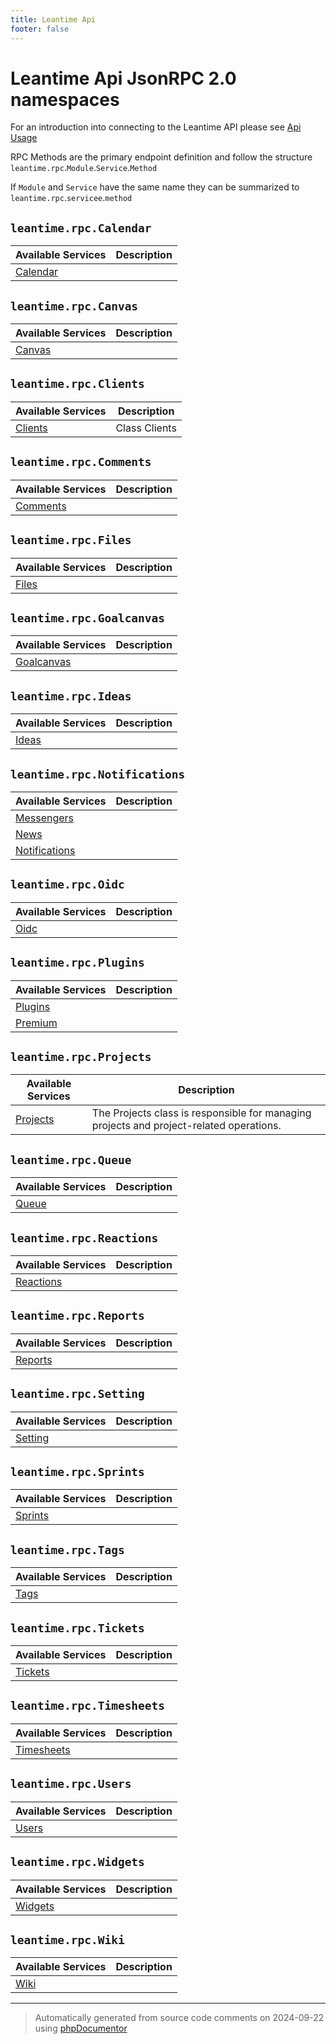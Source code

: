 ```yaml
---
title: Leantime Api
footer: false
---
```


# Leantime Api JsonRPC 2.0 namespaces

For an introduction into connecting to the Leantime API please see [Api Usage](https://docs.leantime.io/#/api/usage)

RPC Methods are the primary endpoint definition and follow the structure
`leantime.rpc`.`Module`.`Service`.`Method`

If `Module` and `Service` have the same name they can be summarized to `leantime.rpc`.`servicee`.`method`


## `leantime.rpc.Calendar`


| Available Services | Description |
|---    |---          |
| [Calendar](api/classes/Leantime/Domain/Calendar/Services/Calendar.md) | |

## `leantime.rpc.Canvas`


| Available Services | Description |
|---    |---          |
| [Canvas](api/classes/Leantime/Domain/Canvas/Services/Canvas.md) | |

## `leantime.rpc.Clients`


| Available Services | Description |
|---    |---          |
| [Clients](api/classes/Leantime/Domain/Clients/Services/Clients.md) | Class Clients|

## `leantime.rpc.Comments`


| Available Services | Description |
|---    |---          |
| [Comments](api/classes/Leantime/Domain/Comments/Services/Comments.md) | |

## `leantime.rpc.Files`


| Available Services | Description |
|---    |---          |
| [Files](api/classes/Leantime/Domain/Files/Services/Files.md) | |

## `leantime.rpc.Goalcanvas`


| Available Services | Description |
|---    |---          |
| [Goalcanvas](api/classes/Leantime/Domain/Goalcanvas/Services/Goalcanvas.md) | |

## `leantime.rpc.Ideas`


| Available Services | Description |
|---    |---          |
| [Ideas](api/classes/Leantime/Domain/Ideas/Services/Ideas.md) | |

## `leantime.rpc.Notifications`


| Available Services | Description |
|---    |---          |
| [Messengers](api/classes/Leantime/Domain/Notifications/Services/Messengers.md) | |
| [News](api/classes/Leantime/Domain/Notifications/Services/News.md) | |
| [Notifications](api/classes/Leantime/Domain/Notifications/Services/Notifications.md) | |

## `leantime.rpc.Oidc`


| Available Services | Description |
|---    |---          |
| [Oidc](api/classes/Leantime/Domain/Oidc/Services/Oidc.md) | |

## `leantime.rpc.Plugins`


| Available Services | Description |
|---    |---          |
| [Plugins](api/classes/Leantime/Domain/Plugins/Services/Plugins.md) | |
| [Premium](api/classes/Leantime/Domain/Plugins/Services/Premium.md) | |

## `leantime.rpc.Projects`


| Available Services | Description |
|---    |---          |
| [Projects](api/classes/Leantime/Domain/Projects/Services/Projects.md) | The Projects class is responsible for managing projects and project-related operations.|

## `leantime.rpc.Queue`


| Available Services | Description |
|---    |---          |
| [Queue](api/classes/Leantime/Domain/Queue/Services/Queue.md) | |

## `leantime.rpc.Reactions`


| Available Services | Description |
|---    |---          |
| [Reactions](api/classes/Leantime/Domain/Reactions/Services/Reactions.md) | |

## `leantime.rpc.Reports`


| Available Services | Description |
|---    |---          |
| [Reports](api/classes/Leantime/Domain/Reports/Services/Reports.md) | |

## `leantime.rpc.Setting`


| Available Services | Description |
|---    |---          |
| [Setting](api/classes/Leantime/Domain/Setting/Services/Setting.md) | |

## `leantime.rpc.Sprints`


| Available Services | Description |
|---    |---          |
| [Sprints](api/classes/Leantime/Domain/Sprints/Services/Sprints.md) | |

## `leantime.rpc.Tags`


| Available Services | Description |
|---    |---          |
| [Tags](api/classes/Leantime/Domain/Tags/Services/Tags.md) | |

## `leantime.rpc.Tickets`


| Available Services | Description |
|---    |---          |
| [Tickets](api/classes/Leantime/Domain/Tickets/Services/Tickets.md) | |

## `leantime.rpc.Timesheets`


| Available Services | Description |
|---    |---          |
| [Timesheets](api/classes/Leantime/Domain/Timesheets/Services/Timesheets.md) | |

## `leantime.rpc.Users`


| Available Services | Description |
|---    |---          |
| [Users](api/classes/Leantime/Domain/Users/Services/Users.md) | |

## `leantime.rpc.Widgets`


| Available Services | Description |
|---    |---          |
| [Widgets](api/classes/Leantime/Domain/Widgets/Services/Widgets.md) | |

## `leantime.rpc.Wiki`


| Available Services | Description |
|---    |---          |
| [Wiki](api/classes/Leantime/Domain/Wiki/Services/Wiki.md) | |

---
> Automatically generated from source code comments on 2024-09-22 using [phpDocumentor](http://www.phpdoc.org/)

